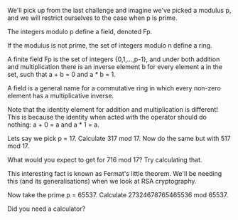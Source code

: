 We'll pick up from the last challenge and imagine we've picked a modulus p, and we will restrict ourselves to the case when p is prime.

The integers modulo p define a field, denoted Fp.

If the modulus is not prime, the set of integers modulo n define a ring.


A finite field Fp is the set of integers {0,1,...,p-1}, and under both addition and multiplication there is an inverse element b for every element a in the set, such that a + b = 0 and a * b = 1.

 A field is a general name for a commutative ring in which every non-zero element has a multiplicative inverse.


 Note that the identity element for addition and multiplication is different! This is because the identity when acted with the operator should do nothing: a + 0 = a and a * 1 = a.


Lets say we pick p = 17. Calculate 317 mod 17. Now do the same but with 517 mod 17.

What would you expect to get for 716 mod 17? Try calculating that.

This interesting fact is known as Fermat's little theorem. We'll be needing this (and its generalisations) when we look at RSA cryptography.

Now take the prime p = 65537. Calculate 27324678765465536 mod 65537.

Did you need a calculator?